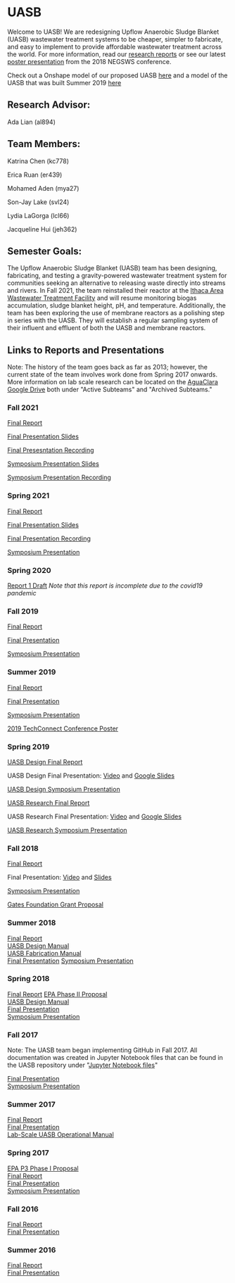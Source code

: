 # UASB

Welcome to UASB!  We are redesigning Upflow Anaerobic Sludge Blanket (UASB) wastewater treatment systems to be cheaper, simpler to fabricate, and easy to implement to provide affordable wastewater treatment across the world.  For more information, read our [research reports](https://github.com/AguaClara/UASB/tree/master/Reports%20and%20Manuals) or see our latest [poster presentation](https://github.com/AguaClara/UASB/blob/master/Posters%20and%20Presentations/UASB_NEGSWS_2018_Poster.ppt) from the 2018 NEGSWS conference.

Check out a Onshape model of our proposed UASB [here](https://cad.onshape.com/documents/5b375d42804fe92275d92ea2/w/cd20213a21780e7c93073fc1/e/88dae7ab80356e3bfbbda91f) and a model of the UASB that was built Summer 2019 [here](https://github.com/AguaClara/UASB/blob/master/Images/UASB%20Summer%20Mini-Reactor.JPG?raw=true)

## Research Advisor:
Ada Lian (al894)

## Team Members:

Katrina Chen (kc778)

Erica Ruan (er439)

Mohamed Aden (mya27)

Son-Jay Lake (svl24)

Lydia LaGorga (lcl66)

Jacqueline Hui (jeh362)

## Semester Goals:
The Upflow Anaerobic Sludge Blanket (UASB) team has been designing, fabricating, and testing a gravity-powered wastewater treatment system for communities seeking an alternative to releasing waste directly into streams and rivers. In Fall 2021, the team reinstalled their reactor at the [Ithaca Area Wastewater Treatment Facility](https://www.cityofithaca.org/325/Wastewater-Treatment-Facility) and will resume monitoring biogas accumulation, sludge blanket height, pH, and temperature. Additionally, the team has been exploring the use of membrane reactors as a polishing step in series with the UASB. They will establish a regular sampling system of their influent and effluent of both the UASB and membrane reactors. 

## Links to Reports and Presentations
Note: The history of the team goes back as far as 2013; however, the current state of the team involves work done from Spring 2017 onwards.  More information on lab scale research can be located on the [AguaClara Google Drive](https://drive.google.com/drive/u/0/folders/0B_v6wpES3UAuQm03bDVNdXRhVTQ) both under "Active Subteams" and "Archived Subteams."

### Fall 2021
[Final Report](https://colab.research.google.com/drive/1qzlcamOqkyJDN8rIijJERTJv4F43Pt5w?usp=sharing)

[Final Presentation Slides](https://docs.google.com/presentation/d/1Ot3nRdwlJb6en8-9OwirCxAKxx9BFTzwl92r2vWwAx8/edit?usp=sharing)

[Final Presesntation Recording](https://drive.google.com/file/d/1IDapZdZlbHWIM27rCi-burHCQxMvY_Mj/view?usp=sharing)

[Symposium Presentation Slides](https://docs.google.com/presentation/d/1ENzybKiv8SPhvO-5uDk_1CKp0heduVCXdryrDgtPlbk/edit?usp=sharing)

[Symposium Presentation Recording](https://drive.google.com/file/d/1HNZsIqcP3A6kbC4hQ3fIC4pkzLwdRH2p/view?usp=sharing)


### Spring 2021

[Final Report](https://github.com/AguaClara/UASB/blob/master/Reports%20and%20Manuals/UASB_Spring_2021_Final_Report.ipynb)

[Final Presentation Slides](https://docs.google.com/presentation/d/1VJUNtNNqvo-r-jfFNbOlvjt-wqPUwbVtMD1n5xRVfa4/edit?usp=sharing)

[Final Presentation Recording](https://drive.google.com/file/d/1s1WFdxjbznfWOBj2oSnwmeJ5_simZylO/view?usp=sharing)

[Symposium Presentation](https://docs.google.com/presentation/d/1MQmt-t7iWYBUzQHHG62yvDyi7vosAw8o402Ht92KDjY/edit?usp=sharing)

### Spring 2020
[Report 1 Draft](https://github.com/AguaClara/UASB/blob/master/Reports%20and%20Manuals/Spring2020_Report1_UASB.ipynb) *Note that this report is incomplete due to the covid19 pandemic*

### Fall 2019

[Final Report](https://colab.research.google.com/drive/16LqSTNm3uMTZszE3yJi99dxljTtplRKP#scrollTo=XuA6PvpQyVig)

[Final Presentation](https://docs.google.com/presentation/d/1B03jWEWKqqIe9lqZaGJEcVlR0hNSy2d8I6Gc4eqmSOs/edit#slide=id.g346a079b2f_0_0)

[Symposium Presentation](https://docs.google.com/presentation/d/1x1ew2WdcvU07jZCGXHaY-hbCv7GUbsf0qRcBxukfOqA/edit?usp=sharing)

### Summer 2019

[Final Report](https://colab.research.google.com/drive/1s9hBYEOS6vIwA9yFnDSWEvwci3EnIiCX)

[Final Presentation](https://docs.google.com/presentation/d/1RPE0hjhCuyifaz7LQ_GUe2SsEXY0jDFTsO5yGeZvuxI/edit?usp=sharing)

[Symposium Presentation](https://docs.google.com/presentation/d/1B2OLfAB8cXyKvsVm24pHKaqZokN3vj2sadxCMw0XSk0/edit?usp=sharing)

[2019 TechConnect Conference Poster](https://github.com/AguaClara/UASB/blob/master/Posters%20and%20Presentations/2019%20TechConnect%20Conference%20Poster.pdf)


### Spring 2019
[UASB Design Final Report](https://github.com/AguaClara/UASB/blob/master/Reports%20and%20Manuals/spring2019report_design.md)

UASB Design Final Presentation: [Video](https://www.youtube.com/watch?v=sZ9wlcc-yXY&list=PLhsGtpY8ipdZL4lExJA8KC0zCkaxwfs8R&index=23&t=0s) and [Google Slides](https://docs.google.com/presentation/d/1P3F15WcP30vQcYFH6DK1YQSL776x-BaFhh0F1n6Q7n8/edit?usp=sharing)

[UASB Design Symposium Presentation](https://docs.google.com/presentation/d/1phHNcaVu1WVWTlkFx7o--oDfonqaPbjHs-bbHn1JSvk/edit?usp=sharing)

[UASB Research Final Report](https://github.com/AguaClara/UASB/blob/master/Reports%20and%20Manuals/spring2019report_research.md)

UASB Research Final Presentation: [Video](https://www.youtube.com/watch?v=50I-fLEMWSg&list=PLhsGtpY8ipdZL4lExJA8KC0zCkaxwfs8R&index=19&t=0s) and [Google Slides](https://docs.google.com/presentation/d/1v3L7ybdluWR1yj7_Udou-K8FjN8DwOG5BR2G4cmMSgM/edit?usp=sharing)

[UASB Research Symposium Presentation](https://docs.google.com/presentation/d/16dHgmKHNWGlfNtnFJCDmcLqVt-cf6zIizj0rtyb3dFw/edit#slide=id.g543cdd4dd4_5_142)

### Fall 2018

[Final Report](https://github.com/AguaClara/UASB/blob/master/Reports%20and%20Manuals/fall2018report.md)

Final Presentation: [Video](https://www.youtube.com/watch?v=lyPVWBxlnw8&index=15&list=PLhsGtpY8ipdZTn2HPI6C2uH44ADmc0Ra6) and [Slides](https://docs.google.com/presentation/d/17VSZtK-qtNIQHiA1AVwJNL2szjhn5LMRihntjjkhFzg/edit?usp=sharing)

[Symposium Presentation](https://docs.google.com/presentation/d/1w-d5YQ5Ck9oUmswyk0-IZ2s0v9SY-O7ztUVHQlB3yNs/edit#slide=id.g346a079b2f_0_0)

[Gates Foundation Grant Proposal](https://drive.google.com/open?id=0BxPs_BdCDBA_bDh1VktVdmV2U2VEVkp3UjI3UkxwQ3JGWHJn)


### Summer 2018
[Final Report](https://github.com/AguaClara/UASB/blob/master/Reports%20and%20Manuals/summer2018report.md)  
[UASB Design Manual](https://github.com/AguaClara/UASB/blob/master/Reports%20and%20Manuals/UASBdesignmanual.md)  
[UASB Fabrication Manual](https://github.com/AguaClara/UASB/blob/master/Reports%20and%20Manuals/UASBfabricationmanual.md)  
[Final Presentation](https://docs.google.com/presentation/d/1hZF6zNaL1DjUnw9Y7dfBTTy_UKkT6FQ3-bpJ3-LKSso/edit#slide=id.g3de4d76f23_0_0) [Symposium Presentation](https://docs.google.com/presentation/d/1N9mBDx0nGMsFF6kK5UOlH5CoB0236ylh6cDra5ed5VQ/edit#slide=id.p)   

### Spring 2018

[Final Report](https://github.com/AguaClara/UASB/blob/master/Reports%20and%20Manuals/spring2018report.md)
[EPA Phase II Proposal](https://drive.google.com/drive/u/0/folders/1R06KTc1YorY5BVCvEJoD1V0gNFe1B6EX)  
[UASB Design Manual](https://github.com/AguaClara/UASB/blob/master/UASB_Manual_Spring2018.md)  
[Final Presentation](https://docs.google.com/presentation/d/19KDJeR3jFMpG38ATpRfZzDou6Skq2VnvoBt4Kz1KbIw/edit#slide=id.g39fe0f3437_0_10)  
[Symposium Presentation](https://docs.google.com/presentation/d/1HlOt3QwduvcUE1-q1j3W2VCLtRTx1YZtRwdGuUHw1Nc/edit?usp=sharing)  

### Fall 2017
Note: The UASB team began implementing GitHub in Fall 2017. All documentation was created in Jupyter Notebook files that can be found in the UASB repository under "[Jupyter Notebook files](https://github.com/AguaClara/UASB/tree/master/Jupyter%20Notebook%20Files)"

[Final Presentation](https://docs.google.com/presentation/d/1KZmYP9XVSUOhs98bqvKMGW_nZqrVYTuXpGL7I4fOmsI/edit)  
[Symposium Presentation](https://docs.google.com/presentation/d/1cugtreWLg9tZ4nvGGg40tyzCT5zpDVT6flLUzwsKhnk/edit)

### Summer 2017
[Final Report](https://www.overleaf.com/10538618srwxhczmkjrn#/39354519/)  
[Final Presentation](https://docs.google.com/presentation/d/1q5zjDjcBNdQbs-1ZhqkhRR-ZY-DPyS5M3Yj0elfVhy0/edit)  
[Lab-Scale UASB Operational Manual](https://docs.google.com/document/d/1BiAlQbLg72oqH0TA2eO5T6hESoWUtW1LBJ7iAU0mvYs/edit)  

### Spring 2017
[EPA P3 Phase I Proposal](https://docs.google.com/document/d/10fAnyO1v9mVHoLR-k0ZsC3TrqKEAX1V-_v0JlZxsHUo/edit)  
[Final Report](https://www.overleaf.com/8107719xzjdzswjvtyj#/28623295/)  
[Final Presentation](https://docs.google.com/presentation/d/1nshfEEmPvtXqX6NNc9D7ShpQa2j5wI--_A269iU9WEk/edit)  
[Symposium Presentation](https://docs.google.com/presentation/d/1nshfEEmPvtXqX6NNc9D7ShpQa2j5wI--_A269iU9WEk/edit#slide=id.g1111e29cd1_6_23)  

### Fall 2016
[Final Report](https://www.overleaf.com/6300842hvdfxh#/21165144/)  
[Final Presentation](https://docs.google.com/presentation/d/1wqg8-yyRh3T7a-9KkUeP5jHQsnsevHWEWXlFb9M0QcM/edit)  

### Summer 2016
[Final Report](https://drive.google.com/file/d/0B9W8_ccC7-V-S2JfUEFla2pVWi1OakthdFM3dVg5ME1GZFhr/view)  
[Final Presentation](https://drive.google.com/file/d/0B98kaTgmVDQ_VDExZXZGWVhwdWc/view)  
